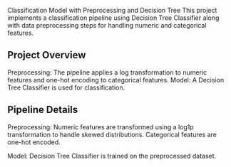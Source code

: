 Classification Model with Preprocessing and Decision Tree
This project implements a classification pipeline using Decision Tree Classifier along with data preprocessing steps for handling numeric and categorical features.

Project Overview
----------------
Preprocessing: The pipeline applies a log transformation to numeric features and one-hot encoding to categorical features.
Model: A Decision Tree Classifier is used for classification.


Pipeline Details
----------------
Preprocessing:
Numeric features are transformed using a log1p transformation to handle skewed distributions.
Categorical features are one-hot encoded.

Model:
Decision Tree Classifier is trained on the preprocessed dataset.

